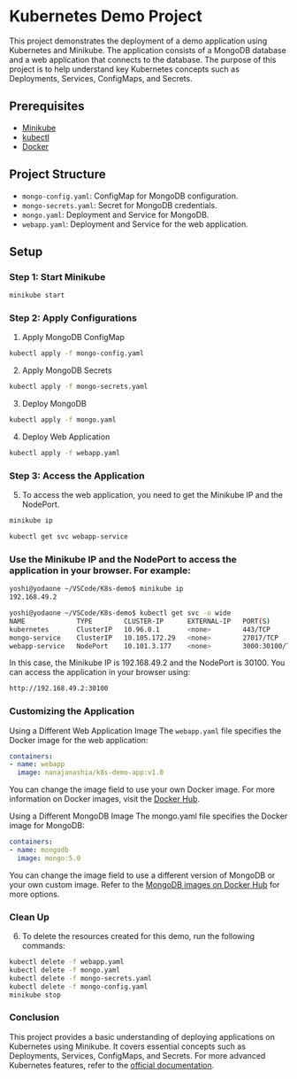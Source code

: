 # Kubernetes Demo Project

This project demonstrates the deployment of a demo application using Kubernetes and Minikube. The application consists of a MongoDB database and a web application that connects to the database. The purpose of this project is to help understand key Kubernetes concepts such as Deployments, Services, ConfigMaps, and Secrets.

## Prerequisites

- [Minikube](https://minikube.sigs.k8s.io/docs/start/)
- [kubectl](https://kubernetes.io/docs/tasks/tools/install-kubectl/)
- [Docker](https://www.docker.com/get-started)

## Project Structure

- `mongo-config.yaml`: ConfigMap for MongoDB configuration.
- `mongo-secrets.yaml`: Secret for MongoDB credentials.
- `mongo.yaml`: Deployment and Service for MongoDB.
- `webapp.yaml`: Deployment and Service for the web application.

## Setup

### Step 1: Start Minikube

```sh
minikube start
```
### Step 2: Apply Configurations
1. Apply MongoDB ConfigMap

```sh
kubectl apply -f mongo-config.yaml
```
2. Apply MongoDB Secrets
```sh
kubectl apply -f mongo-secrets.yaml
```
3. Deploy MongoDB
```sh
kubectl apply -f mongo.yaml
```
4. Deploy Web Application
```sh
kubectl apply -f webapp.yaml
```
### Step 3: Access the Application
5. To access the web application, you need to get the Minikube IP and the NodePort.

```sh
minikube ip
```
```sh
kubectl get svc webapp-service
```
### Use the Minikube IP and the NodePort to access the application in your browser. For example:
```sh
yoshi@yodaone ~/VSCode/K8s-demo$ minikube ip
192.168.49.2

yoshi@yodaone ~/VSCode/K8s-demo$ kubectl get svc -o wide
NAME             TYPE        CLUSTER-IP      EXTERNAL-IP   PORT(S)          AGE    SELECTOR
kubernetes       ClusterIP   10.96.0.1       <none>        443/TCP          152m   <none>
mongo-service    ClusterIP   10.105.172.29   <none>        27017/TCP        22m    app=mongo
webapp-service   NodePort    10.101.3.177    <none>        3000:30100/TCP   21m    app=webapp
```
In this case, the Minikube IP is 192.168.49.2 and the NodePort is 30100. You can access the application in your browser using:
``` sh
http://192.168.49.2:30100
```
### Customizing the Application
Using a Different Web Application Image
The `webapp.yaml` file specifies the Docker image for the web application:

```YAML
containers:
- name: webapp
  image: nanajanashia/k8s-demo-app:v1.0
```
You can change the image field to use your own Docker image. For more information on Docker images, visit the [Docker Hub](https://hub.docker.com/).

Using a Different MongoDB Image
The mongo.yaml file specifies the Docker image for MongoDB:

```YAML
containers:
- name: mongodb
  image: mongo:5.0
```
You can change the image field to use a different version of MongoDB or your own custom image. Refer to the [MongoDB images on Docker Hub](https://hub.docker.com/_/mongo) for more options.
### Clean Up
6. To delete the resources created for this demo, run the following commands:

```sh
kubectl delete -f webapp.yaml
kubectl delete -f mongo.yaml
kubectl delete -f mongo-secrets.yaml
kubectl delete -f mongo-config.yaml
minikube stop
```
### Conclusion
This project provides a basic understanding of deploying applications on Kubernetes using Minikube. It covers essential concepts such as Deployments, Services, ConfigMaps, and Secrets. For more advanced Kubernetes features, refer to the [official documentation](https://kubernetes.io/docs/home/).

